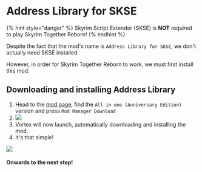 # Address Library for SKSE

{% hint style="danger" %}
Skyrim Script Extender (SKSE) is **NOT** required to play Skyrim Together Reborn!
{% endhint %}

Despite the fact that the mod's name is `Address Library for SKSE`, we don't actually need SKSE installed.

However, in order for Skyrim Together Reborn to work, we must first install this mod.

## Downloading and installing Address Library

1. Head to the [mod page](https://www.nexusmods.com/skyrimspecialedition/mods/32444?tab=files), find the `All in one (Anniversary Edition)` version and press `Mod Manager Download`
2. ![](https://shx.is/5BiWbFFPM.png)
3. Vortex will now launch, automatically downloading and installing the mod.
4. It's that simple!

![](https://shx.is/5BKMDyOze.gif)

#### Onwards to the next step!
